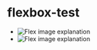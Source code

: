 # flexbox-test
* ![Flex image explanation](./Screenshot_1532425140.png.png)
* ![Flex image explanation](./Screenshot_1532425146.png.png)